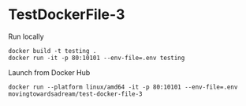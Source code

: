 # TestDockerFile-3
Run locally
```
docker build -t testing . 
docker run -it -p 80:10101 --env-file=.env testing
```
Launch from Docker Hub
```
docker run --platform linux/amd64 -it -p 80:10101 --env-file=.env movingtowardsadream/test-docker-file-3
```
